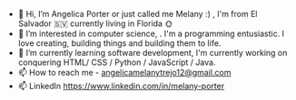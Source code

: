 - 👋 Hi, I’m Angelica Porter or just called me Melany :) , I'm from El Salvador 🇸🇻 currently living in Florida 🌞
- 👀 I’m interested in computer science, . I'm a programming entusiastic. I love creating, building things and building them to life.
- 🌱 I’m currently learning software development, I'm currently working on conquering HTML/ CSS / Python / JavaScript / Java.
- 📫 How to reach me - angelicamelanytrejo12@gmail.com
- 📫 LinkedIn https://www.linkedin.com/in/melany-porter

